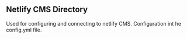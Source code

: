 ## Netlify CMS Directory

Used for configuring and connecting to netlify CMS. Configuration int he config.yml file.
